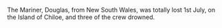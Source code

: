   The Mariner, Douglas, from New South Wales, was totally lost 1st July, on the Island of Chiloe, and three of the crew drowned.  